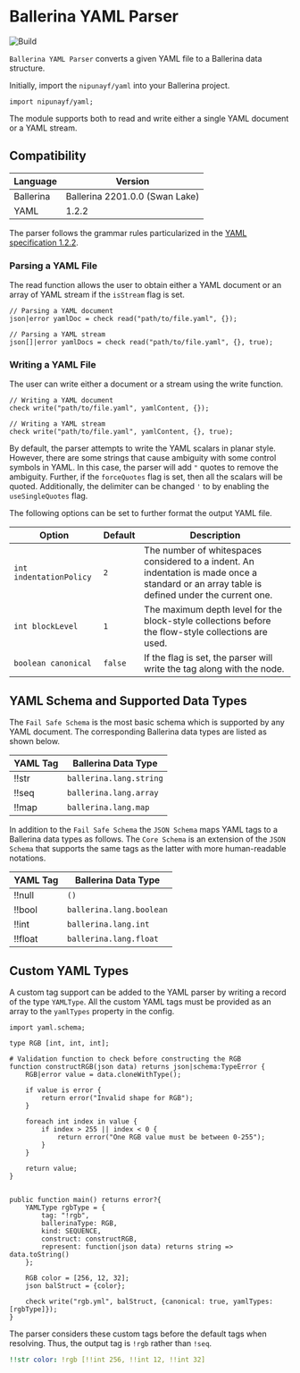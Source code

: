 # Ballerina YAML Parser

![Build](https://github.com/nipunayf/module-ballerina-yaml/actions/workflows/ci.yml/badge.svg)

`Ballerina YAML Parser` converts a given YAML file to a Ballerina data structure. 



Initially, import the `nipunayf/yaml` into your Ballerina project.

```Ballerina
import nipunayf/yaml;
```

The module supports both to read and write either a single YAML document or a YAML stream.

## Compatibility

| Language  | Version                        |
| --------- | ------------------------------ |
| Ballerina | Ballerina 2201.0.0 (Swan Lake) |
| YAML      | 1.2.2                          |

The parser follows the grammar rules particularized in the [YAML specification 1.2.2](https://yaml.org/spec/1.2.2/).

### Parsing a YAML File

The read function allows the user to obtain either a YAML document or an array of YAML stream if the `isStream` flag is set.

```Ballerina
// Parsing a YAML document
json|error yamlDoc = check read("path/to/file.yaml", {});

// Parsing a YAML stream
json[]|error yamlDocs = check read("path/to/file.yaml", {}, true);
```

### Writing a YAML File

The user can write either a document or a stream using the write function.

```Ballerina
// Writing a YAML document
check write("path/to/file.yaml", yamlContent, {});

// Writing a YAML stream
check write("path/to/file.yaml", yamlContent, {}, true);
```

By default, the parser attempts to write the YAML scalars in planar style. However, there are some strings that cause ambiguity with some control symbols in YAML. In this case, the parser will add `"` quotes to remove the ambiguity. Further, if the `forceQuotes` flag is set, then all the scalars will be quoted. Additionally, the delimiter can be changed `'` to by enabling the `useSingleQuotes` flag.

The following options can be set to further format the output YAML file.

| Option                  | Default | Description                                                                                                                                  |
| ----------------------- | ------- | -------------------------------------------------------------------------------------------------------------------------------------------- |
| `int indentationPolicy` | `2`     | The number of whitespaces considered to a indent. An indentation is made once a standard or an array table is defined under the current one. |
| `int blockLevel`        | `1`     | The maximum depth level for the block-style collections before the flow-style collections are used.                                          |
| `boolean canonical`     | `false` | If the flag is set, the parser will write the tag along with the node.                                                                       |

## YAML Schema and Supported Data Types

The `Fail Safe Schema` is the most basic schema which is supported by any YAML document. The corresponding Ballerina data types are listed as shown below.

| YAML Tag | Ballerina Data Type     |
| -------- | ----------------------- |
| !!str    | `ballerina.lang.string` |
| !!seq    | `ballerina.lang.array`  |
| !!map    | `ballerina.lang.map`    |

In addition to the `Fail Safe Schema` the `JSON Schema` maps YAML tags to a Ballerina data types as follows. The `Core Schema` is an extension of the `JSON Schema` that supports the same tags as the latter with more human-readable notations.

| YAML Tag | Ballerina Data Type      |
| -------- | ------------------------ |
| !!null   | `()`                     |
| !!bool   | `ballerina.lang.boolean` |
| !!int    | `ballerina.lang.int`     |
| !!float  | `ballerina.lang.float`   |

## Custom YAML Types

A custom tag support can be added to the YAML parser by writing a record of the type `YAMLType`. All the custom YAML tags must be provided as an array to the `yamlTypes` property in the config.

```Ballerina
import yaml.schema;

type RGB [int, int, int];

# Validation function to check before constructing the RGB
function constructRGB(json data) returns json|schema:TypeError {
    RGB|error value = data.cloneWithType();

    if value is error {
        return error("Invalid shape for RGB");
    }

    foreach int index in value {
        if index > 255 || index < 0 {
            return error("One RGB value must be between 0-255");
        }
    }

    return value;
}


public function main() returns error?{
    YAMLType rgbType = {
        tag: "!rgb",
        ballerinaType: RGB,
        kind: SEQUENCE,
        construct: constructRGB,
        represent: function(json data) returns string => data.toString()
    };

    RGB color = [256, 12, 32];
    json balStruct = {color};

    check write("rgb.yml", balStruct, {canonical: true, yamlTypes: [rgbType]});
}
```

The parser considers these custom tags before the default tags when resolving. Thus, the output tag is `!rgb` rather than `!seq`.

```yaml
!!str color: !rgb [!!int 256, !!int 12, !!int 32]
```
